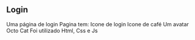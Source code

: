 ## Login
Uma página de login 
Pagina tem:
Icone de login
Icone de café 
Um avatar Octo Cat
Foi utilizado Html, Css e Js